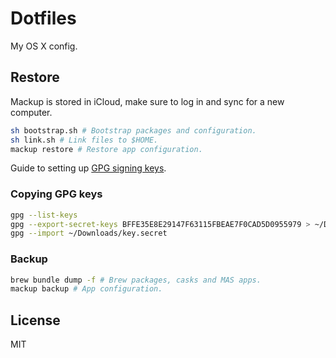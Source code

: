 # Dotfiles

My OS X config.

## Restore

Mackup is stored in iCloud, make sure to log in and sync for a new computer.

```sh
sh bootstrap.sh # Bootstrap packages and configuration.
sh link.sh # Link files to $HOME.
mackup restore # Restore app configuration.
```

Guide to setting up [GPG signing keys](https://github.com/pstadler/keybase-gpg-github).

### Copying GPG keys

```sh
gpg --list-keys
gpg --export-secret-keys BFFE35E8E29147F63115FBEAE7F0CAD5D0955979 > ~/Downloads/key.secret
gpg --import ~/Downloads/key.secret
```

### Backup

```sh
brew bundle dump -f # Brew packages, casks and MAS apps.
mackup backup # App configuration.
```

## License

MIT
